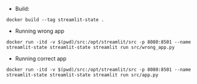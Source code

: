 - Build:

```
docker build --tag streamlit-state .
```

- Running wrong app

```
docker run -itd -v $(pwd)/src:/opt/streamlit/src -p 8080:8501 --name streamlit-state streamlit-state streamlit run src/wrong_app.py
```

- Running correct app

```
docker run -itd -v $(pwd)/src:/opt/streamlit/src -p 8080:8501 --name streamlit-state streamlit-state streamlit run src/app.py
```